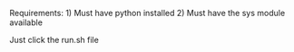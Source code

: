 
Requirements:
	1) Must have python installed
	2) Must have the sys module available

Just click the run.sh file